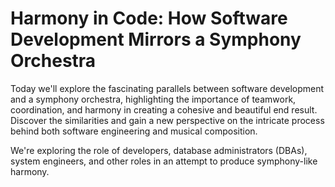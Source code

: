 # Harmony in Code: How Software Development Mirrors a Symphony Orchestra

Today we'll explore the fascinating parallels between software development and a symphony  orchestra, highlighting the importance of teamwork, coordination, and harmony in creating a cohesive and beautiful end result. Discover the similarities and gain a new perspective on the intricate process behind both software engineering and musical composition.                       

We're exploring the role of developers, database administrators (DBAs), system engineers, and other roles in an attempt to produce symphony-like harmony.    
